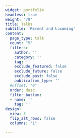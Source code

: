 ```yaml
---
widget: portfolio
headless: true
weight: "70"
title: Talks
subtitle: 'Recent and Upcoming'
content:
  page_type: talk
  count: "5"
  filters:
    author: ''
    category: ''
    tag: ''
    exclude_featured: false
    exclude_future: false
    exclude_past: false
    publication_type: ''
  #offset: "0"
  order: desc
  filter_button:
  - name: ''
    tag: ''
design:
  view: 3
  flip_alt_rows: false
  columns: "1"

---
```

